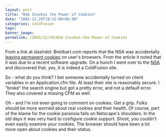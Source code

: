 ```yaml
---
layout: post
title: "NSA Invokes the Power of Cookies"
date: "2005-12-29T19:12:00+06:00"
categories: coldfusion 
tags: 
banner_image: 
permalink: /2005/12/29/NSA-Invokes-the-Power-of-Cookies
---
```


From a link at slashdot: Breitbart.com reports that the NSA was accidentally <a href="http://www.breitbart.com/news/2005/12/28/D8EPGENO2.html">leaving permanent cookies</a> on user's browsers. From the article it noted that it was due to a recent software upgrade. On a hunch I went over to the <a href="http://www.nsa.gov">NSA</a> and discovered that, yes, it is indeed a ColdFusion site. 

So - what do you think? I bet someone accidentally turned on client variables in an Application.cfm file. At least their site is reasonably secure. I "broke" the search engine but got a pretty error, and not a default error. They also covered a missing CFM as well. 

Oh - and I'm not even going to comment on cookies. Get a grip. Folks should be more worried about real cookies and their health. Of course, part of the blame for the cookie paranoia falls on Netscape's shoulders. In the old days it was very hard to configure cookie support. Shoot, you couldn't even easily examine your cookies. The browser should have been a lot more open about cookies and their status.